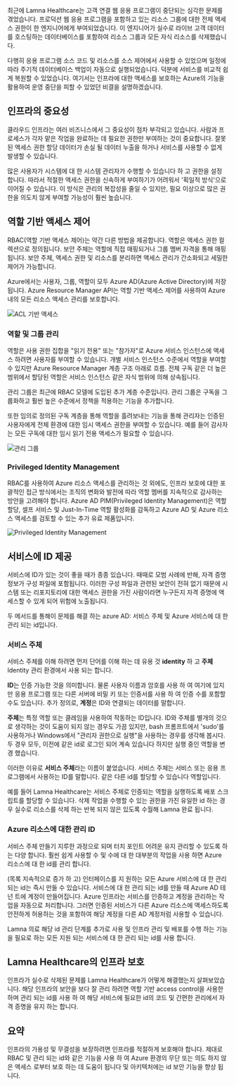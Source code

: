 최근에 Lamna Healthcare는 고객 연결 웹 응용 프로그램이 중단되는 심각한 문제를 겪었습니다. 프로덕션 웹 응용 프로그램을 포함하고 있는 리소스 그룹에 대한 전체 액세스 권한이 한 엔지니어에게 부여되었습니다. 이 엔지니어가 실수로 라이브 고객 데이터를 호스팅하는 데이터베이스를 포함하여 리소스 그룹과 모든 자식 리소스를 삭제했습니다. 

다행히 응용 프로그램 소스 코드 및 리소스를 소스 제어에서 사용할 수 있었으며 일정에 따라 주기적 데이터베이스 백업이 자동으로 실행되었습니다. 덕분에 서비스를 비교적 쉽게 복원할 수 있었습니다. 여기서는 인프라에 대한 액세스를 보호하는 Azure의 기능을 활용하여 운영 중단을 피할 수 있었던 비결을 설명하겠습니다.

## <a name="criticality-of-infrastructure"></a>인프라의 중요성

클라우드 인프라는 여러 비즈니스에서 그 중요성이 점차 부각되고 있습니다. 사람과 프로세스가 각자 맡은 작업을 완료하는 데 필요한 권한만 부여하는 것이 중요합니다. 잘못 된 액세스 권한 할당 데이터가 손실 될 데이터 누출을 하거나 서비스를 사용할 수 없게 발생할 수 있습니다. 

많은 사용자가 시스템에 대 한 시스템 관리자가 수행할 수 있습니다 하 고 권한을 설정 합니다. 따라서 적절한 액세스 권한을 신속하게 부여하기가 어려워서 '획일적 방식'으로 이어질 수 있습니다. 이 방식은 관리의 복잡성을 줄일 수 있지만, 필요 이상으로 많은 권한을 의도치 않게 부여할 가능성이 훨씬 높습니다.

## <a name="role-based-access-control"></a>역할 기반 액세스 제어

RBAC(역할 기반 액세스 제어)는 약간 다른 방법을 제공합니다. 역할은 액세스 권한 컬렉션으로 정의됩니다. 보안 주체는 역할에 직접 매핑되거나 그룹 멤버 자격을 통해 매핑됩니다. 보안 주체, 액세스 권한 및 리소스를 분리하면 액세스 관리가 간소화되고 세밀한 제어가 가능합니다.

Azure에서는 사용자, 그룹, 역할이 모두 Azure AD(Azure Active Directory)에 저장됩니다. Azure Resource Manager API는 역할 기반 액세스 제어를 사용하여 Azure 내의 모든 리소스 액세스 관리를 보호합니다.

![ACL 기반 액세스](../media-draft/ACL_Based_Access.png)

<!-- ![Role-based access control](../media-draft/Role_Based_Access.png)
 -->

### <a name="roles-and-management-groups"></a>역할 및 그룹 관리

역할은 사용 권한 집합을 "읽기 전용" 또는 "참가자"로 Azure 서비스 인스턴스에 액세스 하려면 사용자를 부여할 수 있습니다. 개별 서비스 인스턴스 수준에서 역할을 부여할 수 있지만 Azure Resource Manager 계층 구조 아래로 흐름. 전체 구독 같은 더 높은 범위에서 할당된 역할은 서비스 인스턴스 같은 자식 범위에 의해 상속됩니다. 

관리 그룹은 최근에 RBAC 모델에 도입된 추가 계층 수준입니다. 관리 그룹은 구독을 그룹화하고 훨씬 높은 수준에서 정책을 적용하는 기능을 추가합니다.

또한 임의로 정의된 구독 계층을 통해 역할을 흘려보내는 기능을 통해 관리자는 인증된 사용자에게 전체 환경에 대한 임시 액세스 권한을 부여할 수 있습니다. 예를 들어 감사자는 모든 구독에 대한 임시 읽기 전용 액세스가 필요할 수 있습니다.

![관리 그룹](../media-draft/management_groups.png)

### <a name="privileged-identity-management"></a>Privileged Identity Management

RBAC를 사용하여 Azure 리소스 액세스를 관리하는 것 외에도, 인프라 보호에 대한 포괄적인 접근 방식에서는 조직의 변화와 발전에 따라 역할 멤버를 지속적으로 감사하는 방안을 고려해야 합니다. Azure AD PIM(Privileged Identity Management)은 역할 할당, 셀프 서비스 및 Just-In-Time 역할 활성화를 감독하고 Azure AD 및 Azure 리소스 액세스를 검토할 수 있는 추가 유료 제품입니다.

![Privileged Identity Management](../media-draft/PIM_Dashboard.png)

## <a name="providing-identities-to-services"></a>서비스에 ID 제공

서비스에 ID가 있는 것이 좋을 때가 종종 있습니다. 때때로 모범 사례에 반해, 자격 증명 정보가 구성 파일에 포함됩니다. 이러한 구성 파일과 관련된 보안이 전혀 없기 때문에 시스템 또는 리포지토리에 대한 액세스 권한을 가진 사람이라면 누구든지 자격 증명에 액세스할 수 있게 되어 위험에 노출됩니다.

두 메서드를 통해이 문제를 해결 하는 azure AD: 서비스 주체 및 Azure 서비스에 대 한 관리 되는 id입니다.

### <a name="service-principals"></a>서비스 주체

서비스 주체를 이해 하려면 먼저 단어를 이해 하는 데 유용 것 **identity** 하 고 **주체** Identity 관리 환경에서 사용 되는 합니다.

**ID**는 인증 가능한 것을 의미합니다. 물론 사용자 이름과 암호를 사용 하 여 여기에 있지만 응용 프로그램 또는 다른 서버에 비밀 키 또는 인증서를 사용 하 여 인증 수를 포함할 수도 있습니다. 추가 정의로, **계정**은 ID와 연결되는 데이터를 말합니다.

**주체**는 특정 역할 또는 클레임을 사용하여 작동하는 ID입니다. ID와 주체를 별개의 것으로 생각하는 것이 도움이 되지 않는 경우도 가끔 있지만, bash 프롬프트에서 'sudo'를 사용하거나 Windows에서 "관리자 권한으로 실행"을 사용하는 경우를 생각해 봅시다. 두 경우 모두, 이전에 같은 id로 로그인 되어 계속 있습니다 하지만 실행 중인 역할을 변경 했습니다.

이러한 이유로 **서비스 주체**라는 이름이 붙었습니다. 서비스 주체는 서비스 또는 응용 프로그램에서 사용하는 ID를 말합니다. 같은 다른 id를 할당할 수 있습니다 역할입니다. 

예를 들어 Lamna Healthcare는 서비스 주체로 인증되는 역할을 실행하도록 배포 스크립트를 할당할 수 있습니다. 삭제 작업을 수행할 수 있는 권한을 가진 유일한 id 하는 경우 실수로 리소스를 삭제 하는 반복 되지 않은 있도록 수월해 Lamna 완료 됩니다.

### <a name="managed-identities-for-azure-resources"></a>Azure 리소스에 대한 관리 ID

서비스 주체 만들기 지루한 과정으로 되며 터치 포인트 어려운 유지 관리할 수 있도록 하는 다양 합니다. 훨씬 쉽게 사용할 수 및 수에 대 한 대부분의 작업을 사용 하면 Azure 리소스에 대 한 id를 관리 합니다.

(목록 지속적으로 증가 하 고) 인터페이스를 지 원하는 모든 Azure 서비스에 대 한 관리 되는 id는 즉시 만들 수 있습니다. 서비스에 대 한 관리 되는 id를 만들 때 Azure AD 테 넌 트에 계정이 만들어집니다. Azure 인프라는 서비스를 인증하고 계정을 관리하는 작업을 자동으로 처리합니다. 그러면 인증된 서비스가 다른 Azure 리소스에 액세스하도록 안전하게 허용하는 것을 포함하여 해당 계정을 다른 AD 계정처럼 사용할 수 있습니다.

Lamna 의료 해당 id 관리 단계를 추가로 사용 및 인프라 관리 및 배포를 수행 하는 기능을 필요로 하는 모든 지원 되는 서비스에 대 한 관리 되는 id를 사용 합니다.

## <a name="infrastructure-protection-at-lamna-healthcare"></a>Lamna Healthcare의 인프라 보호

인프라가 실수로 삭제된 문제를 Lamna Healthcare가 어떻게 해결했는지 살펴보았습니다. 해당 인프라의 보안을 보다 잘 관리 하려면 역할 기반 access control을 사용한 하며 관리 되는 id를 사용 하 여 해당 서비스에 필요한 id의 코드 및 간편한 관리에서 자격 증명을 유지 하는 합니다.

## <a name="summary"></a>요약

인프라의 가용성 및 무결성을 보장하려면 인프라를 적절하게 보호해야 합니다. 제대로 RBAC 및 관리 되는 id와 같은 기능을 사용 하 여 Azure 환경의 무단 또는 의도 하지 않은 액세스 로부터 보호 하는 데 도움이 됩니다 및 아키텍처에는 id 보안 기능을 향상 됩니다.